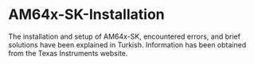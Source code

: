 # AM64x-SK-Installation
The installation and setup of AM64x-SK, encountered errors, and brief solutions have been explained in Turkish. Information has been obtained from the Texas Instruments website.
